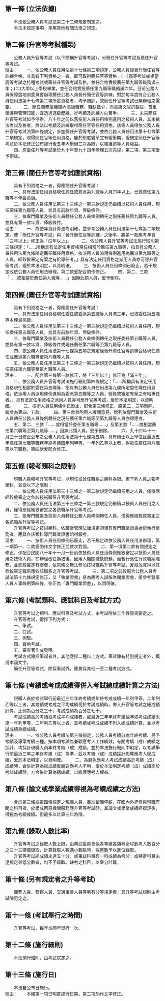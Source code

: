 第一條 (立法依據)
-----------------
　　本法依公務人員考試法第二十二條規定制定之。  
　　本法未規定事項，準用其他有關法律之規定。  


第二條 (升官等考試種類)
-----------------------
　　公務人員升官等考試（以下簡稱升官等考試），分簡任升官等考試及薦任升官等考試。  
理由：　　一、依公務人員任用法第十七條第二項規定，公務人員經晉升簡任官等訓練合格，並具有下列資格之一者，即可取得簡任官等資格：(一)高等考試或相當高等考試之特種考試或薦任升官等考試及格，並任合格實授薦任第九職等職務滿三年；(二)大學以上學校畢業，並任合格實授薦任第九職等職務滿六年。目前公務人員保障暨培訓委員會辦理薦任公務人員晉升簡任官等訓練，對於每年度符合公務人員任用法第十七條第二項所定資格者，均予調訓，故簡任升官等考試已無辦理之需要。
　　二、簡任職務屬機關內高級職務，職缺數少，而高級文官的甄拔，首重領導與管理知能，宜透過逐級歷練，從考績及訓練方向著手。
　　三、未來簡任升官等考試如予停辦，八十年之前以舊技術人員任用條例進用之技術人員，其未依法考試及格者，無法以考績及訓練取得簡任官等任用資格，該等人員得依公務人員升官等考試法第四條規定，參加薦任升官等考試，並依公務人員任用法第十七條第二項規定，取得簡任官等任用資格。鑒於制度變革宜有緩衝期，爰規定簡任升官等考試於本法修正公布施行後五年內舉辦三次為限，以維護該等人員權益。
　　四、原委任升等考試業於九十年至九十四年辦理五次完竣，第二項、第三項爰予刪除。

第三條 (簡任升官等考試應試資格)
-------------------------------
　　具有下列資格之一者，得應簡任升官等考試：  
　　一、具有法定任用資格現任薦任或薦派第九職等人員四年以上，已敘薦任第九職等本俸最高級。  
　　二、依公務人員任用法第三十三條之一第三款規定仍繼續以技術人員任用，現任薦任第九職等人員，並具有前款年資、俸級條件。  
　　三、依專門職業及技術人員轉任公務人員條例轉任之現任薦任第九職等人員，並具有第一款年資、俸級條件。  
理由：　　一、為使年資計算更為明確，並參考公務人員任用法第十七條第二項規定，使「簡任升官等考試」與「晉升簡任官等訓練」之衡平，將第一款應考年資「三年以上」修正為「四年以上」。
　　二、依公務人員升官等考試法施行細則第三條規定：「……所稱具有法定任用資格現任相當於薦任第九職等，指具有公務人員任用法第九條所定薦任職任用資格，依派用人員派用條例進用為薦派第九職等之人員，經銓敘審定有案之有給專任者。」具有法定任用資格之派用人員亦可應升官等考試，爰於本法明定，以資明確。
　　三、技術人員任用條例已廢止，若干規定改依公務人員任用法辦理，第二款爰配合酌作修正。
　　四、第二、三款「……或相當於薦任第九職等……」因無此類人員，爰予刪除。

第四條 (薦任升官等考試應試資格)
-------------------------------
　　具有下列資格之一者，得應薦任升官等考試：  
　　一、具有法定任用資格現任委任或委派第五職等人員滿三年，已敘委任第五職等本俸最高級。  
　　二、依公務人員任用法第三十三條之一第三款規定仍繼續以技術人員任用，現任委任第五職等人員，並具有前款年資、俸級條件。  
　　三、依專門職業及技術人員轉任公務人員條例轉任之現任委任第五職等人員，並具有第一款年資、俸級條件或現任薦任第六職等至第九職等人員。  
　　四、依公務人員任用法第十七條第五項之規定經晉升薦任官等訓練合格現任薦任或薦派第六職等至第八職等人員。  
　　五、依公務人員任用法第三十三條之一第三款規定仍繼續以技術人員任用，現任薦任第六職等至第九職等人員。  
理由：　　一、配合第三條第一款修正，將「三年以上」修正為「滿三年」。
　　二、依公務人員升官等考試法施行細則第四條規定：「……所稱具有法定任用資格現任相當於委任第五職等，指具有公務人員任用法第九條所定委任職任用資格，依派用人員派用條例進用為委派第五職等之人員，經銓敘審定有案之有給專任者。」具有法定任用資格之派用人員亦可應升官等考試，爰於本法明定，以資明確。
　　三、技術人員任用條例已廢止，配合第三條修正，原第二、三項刪除，新增為第四、五款。
　　四、第三款參酌用人機關意見，增列依專門職業及技術人員轉任公務人員條例轉任之現任薦任第六職等至第九職等人員亦得應考。
　　五、第二、三款「……或相當於委任第五職等……」及第五款「……或相當薦任第六職等至第九職等……」因無此類人員，爰予刪除。
　　六、九十四年十一月三十日修正公布之公務人員任用法第十七條第五項，具有碩士以上學位且最近五年薦任第七職等職務年終考績四年列甲等、一年列乙等以上者，得擔任薦任第八職等以下職務，第四款爰配合修正。

第五條 (報考類科之限制)
-----------------------
　　現職人員報考升官等考試，以現任或曾任職系之類科為限。但下列人員之報考類科，並受以下之限制：  
　　一、依公務人員任用法第三十三條之一第二款規定仍繼續任用之人員，僅得應經銓敘審定之各該技術職系升官等考試。  
　　二、依公務人員任用法第三十三條之一第三款規定仍繼續以技術人員任用之人員，僅得應經銓敘審定之各該職系升官等考試。  
　　三、依專門職業及技術人員轉任公務人員條例轉任人員，僅得應經銓敘審定之各該職系升官等考試。  
　　升官等考試之技術類科，依職業管理法律規定須領有專門職業證書始能執行業務者，應具各該類科專門職業證書始得報考。  
理由：　　一、技術人員任用條例已廢止，若干規定改依公務人員任用法辦理，第一項第一、二款爰酌作文字修正並款次對調。
　　二、第一項第二款有關規定之修正，係配合民國八十年十一月一日前依技術人員任用條例銓敘審定以技術人員任用之技術人員，在辦理改任換敘後，因用人機關職缺問題，而暫行派任行政職系職務，並銓敘審定有案者，依原條文無法參加技術職系升官等考試，爰擬放寬得以其銓敘審定職系應各該職系之升官等考試。
　　三、第二項之前段配合公務人員考試法第十九條規定修正，又「執業證書」易為應考人誤解為開業證書，爰參考醫事人員人事條例第四條，修正為「專門職業證書」，以資明確。

第六條 (考試類科、應試科目及考試方式)
-------------------------------------
　　升官等考試之類科、應試科目及考試方式，由考試院依工作性質需要定之。  
　　升官等考試，得採下列方式：  
　　一、筆試。  
　　二、口試。  
　　三、測驗。  
　　四、實地考試。  
　　五、審查著作或發明。  
　　考試方式除採筆試者外，其他應採二種以上方式。筆試除有特別規定者外，概用本國文字。  
　　簡任升官等考試，除採筆試外，應兼採其他一至二種考試方式。  


第七條 (考績或考成成績得併入考試總成績計算之方法)
-------------------------------------------------
　　現職人員於考試舉行前最近三年年終考績或年終考成成績一年列甲等，二年列乙等以上者，其考績或考成之平均成績高於考試成績時，併入升官等考試之總成績計算，比例為百分之三十，考試成績為百分之七十。  
　　考試成績高於考績或考成平均成績者，或最近三年年終考績或年終考成成績未達一年列甲等，二年列乙等以上者，其考績或考成成績不列入總成績計算，並以考試成績為總成績。  
理由：　　一、依公務人員考績法第三條規定，公務人員考績分為年終考績、另予考績及專案考績三種。按本項考試為兼顧應考人工作績效，有關考績（成）成績之採計，均採計現職人員年終考績（成）成績，並於本法施行細則中明定，以考試舉行前最近三年之年終考績（成）為準，茲以考績（成）成績採計影響應考人總成績，爰於本法明定，以資明確。
　　二、為避免應考人考試成績高於考績（成）成績時，合併計算為總成績反而對應考人不利，爰於本法明定考績（成）成績高於考試成績時，方合併計算為總成績，以維護應考人權益。

第八條 (論文或學業成績得視為考績成績之方法)
-------------------------------------------
　　合於第三條或第四條規定之現職人員，奉准留職停薪，在國內外進修與現職有關之科目者，於學成回原機關服務應升官等考試時，其論文或學業成績經複評後，得視為考績成績。但最多以計算三年為限。  


第九條 (錄取人數比率)
---------------------
　　升官等考試之錄取人數上限，由典試委員會依各等級各類科全程到考人數百分之三十三擇優錄取，計算錄取人數遇小數點時，採整數予以進位錄取。  
　　升官等考試總成績未達五十分，或筆試科目有一科成績為零分，或特定科目未達規定最低分數者，均不予錄取。缺考之科目，以零分計算。  


第十條 (另有規定者之升等考試)
-----------------------------
　　關務人員、警察人員、交通事業人員等另有分等規定者，其升等考試規則由考試院另定之。  


第十一條 (考試舉行之時間)
-------------------------
　　升官等考試，每年或間年舉行一次。  


第十二條 (施行細則)
-------------------
　　本法施行細則，由考試院定之。  


第十三條 (施行日)
-----------------
　　本法自公布日施行。  
理由：　　本條第一項已明定施行日期，第二項酌作文字修正。